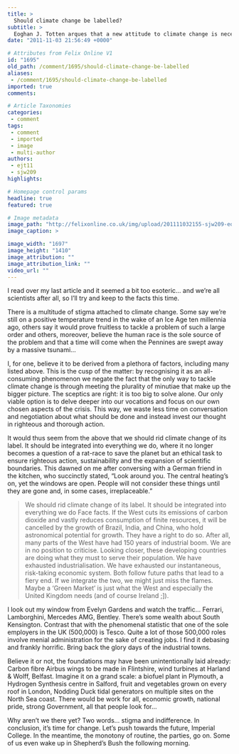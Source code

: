 ```yaml
---
title: >
  Should climate change be labelled?
subtitle: >
  Eoghan J. Totten arques that a new attitude to climate change is necessary
date: "2011-11-03 21:56:49 +0000"

# Attributes from Felix Online V1
id: "1695"
old_path: /comment/1695/should-climate-change-be-labelled
aliases:
 - /comment/1695/should-climate-change-be-labelled
imported: true
comments:

# Article Taxonomies
categories:
 - comment
tags:
 - comment
 - imported
 - image
 - multi-author
authors:
 - ejt11
 - sjw209
highlights:

# Homepage control params
headline: true
featured: true

# Image metadata
image_path: "http://felixonline.co.uk/img/upload/201111032155-sjw209-eoghan.jpg"
image_caption: >

image_width: "1697"
image_height: "1410"
image_attribution: ""
image_attribution_link: ""
video_url: ""
---
```


I read over my last article and it seemed a bit too esoteric… and we’re all scientists after all, so I’ll try and keep to the facts this time.

There is a multitude of stigma attached to climate change. Some say we’re still on a positive temperature trend in the wake of an Ice Age ten millennia ago, others say it would prove fruitless to tackle a problem of such a large order and others, moreover, believe the human race is the sole source of the problem and that a time will come when the Pennines are swept away by a massive tsunami…

I, for one, believe it to be derived from a plethora of factors, including many listed above. This is the cusp of the matter: by recognising it as an all-consuming phenomenon we negate the fact that the only way to tackle climate change is through meeting the plurality of minutiae that make up the bigger picture. The sceptics are right: it is too big to solve alone. Our only viable option is to delve deeper into our vocations and focus on our own chosen aspects of the crisis. This way, we waste less time on conversation and negotiation about what should be done and instead invest our thought in righteous and thorough action.

It would thus seem from the above that we should rid climate change of its label. It should be integrated into everything we do, where it no longer becomes a question of a rat-race to save the planet but an ethical task to ensure righteous action, sustainability and the expansion of scientific boundaries. This dawned on me after conversing with a German friend in the kitchen, who succinctly stated, “Look around you. The central heating’s on, yet the windows are open. People will not consider these things until they are gone and, in some cases, irreplaceable.”
> We should rid climate change of its label. It should be integrated into everything we do
Face facts. If the West cuts its emissions of carbon dioxide and vastly reduces consumption of finite resources, it will be cancelled by the growth of Brazil, India, and China, who hold astronomical potential for growth. They have a right to do so. After all, many parts of the West have had 150 years of industrial boom. We are in no position to criticise. Looking closer, these developing countries are doing what they must to serve their population. We have exhausted industrialisation. We have exhausted our instantaneous, risk-taking economic system. Both follow future paths that lead to a fiery end. If we integrate the two, we might just miss the flames. Maybe a ‘Green Market’ is just what the West and especially the United Kingdom needs (and of course Ireland ;]).

I look out my window from Evelyn Gardens and watch the traffic… Ferrari, Lamborghini, Mercedes AMG, Bentley. There’s some wealth about South Kensington. Contrast that with the phenomenal statistic that one of the sole employers in the UK (500,000) is Tesco. Quite a lot of those 500,000 roles involve menial administration for the sake of creating jobs. I find it debasing and frankly horrific. Bring back the glory days of the industrial towns.

Believe it or not, the foundations may have been unintentionally laid already: Carbon fibre Airbus wings to be made in Flintshire, wind turbines at Harland & Wolff, Belfast. Imagine it on a grand scale: a biofuel plant in Plymouth, a Hydrogen Synthesis centre in Salford, fruit and vegetables grown on every roof in London, Nodding Duck tidal generators on multiple sites on the North Sea coast. There would be work for all, economic growth, national pride, strong Government, all that people look for…

Why aren’t we there yet? Two words… stigma and indifference. In conclusion, it’s time for change. Let’s push towards the future, Imperial College. In the meantime, the monotony of routine, the parties, go on. Some of us even wake up in Shepherd’s Bush the following morning.
